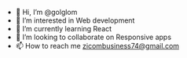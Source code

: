 - 👋 Hi, I’m @golglom
- 👀 I’m interested in Web development
- 🌱 I’m currently learning React
- 💞️ I’m looking to collaborate on Responsive apps
- 📫 How to reach me zicombusiness74@gmail.com


<!---
golglom/golglom is a ✨ special ✨ repository because its `README.md` (this file) appears on your GitHub profile.
You can click the Preview link to take a look at your changes.
--->
